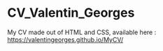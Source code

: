 # CV_Valentin_Georges

My CV made out of HTML and CSS, available here : https://valentingeorges.github.io/MyCV/
